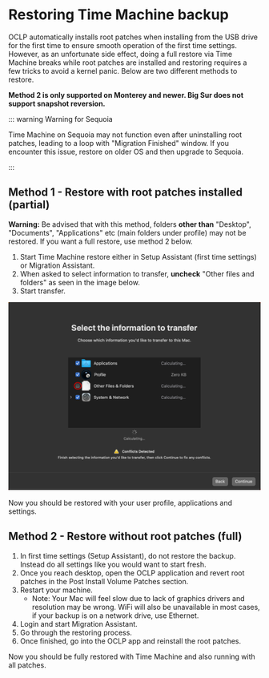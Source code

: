 # Restoring Time Machine backup

OCLP automatically installs root patches when installing from the USB drive for the first time to ensure smooth operation of the first time settings. However, as an unfortunate side effect, doing a full restore via Time Machine breaks while root patches are installed and restoring requires a few tricks to avoid a kernel panic. Below are two different methods to restore.

**Method 2 is only supported on Monterey and newer. Big Sur does not support snapshot reversion.**

::: warning Warning for Sequoia

Time Machine on Sequoia may not function even after uninstalling root patches, leading to a loop with "Migration Finished" window. If you encounter this issue, restore on older OS and then upgrade to Sequoia.

:::


## Method 1 - Restore with root patches installed (partial)

**Warning:** Be advised that with this method, folders **other than** "Desktop", "Documents", "Applications" etc (main folders under profile) may not be restored. If you want a full restore, use method 2 below.

1. Start Time Machine restore either in Setup Assistant (first time settings) or Migration Assistant.
2. When asked to select information to transfer, **uncheck** "Other files and folders" as seen in the image below.
3. Start transfer.

<div align="left">
             <img src="./images/TimeMachine-Transfer-Uncheck.png" alt="Uncheck other files and folders" width="600" />
</div>

Now you should be restored with your user profile, applications and settings. 


## Method 2 - Restore without root patches (full)


1. In first time settings (Setup Assistant), do not restore the backup. Instead do all settings like you would want to start fresh.
2. Once you reach desktop, open the OCLP application and revert root patches in the Post Install Volume Patches section.
3. Restart your machine.
   * Note: Your Mac will feel slow due to lack of graphics drivers and resolution may be wrong. WiFi will also be unavailable in most cases, if your backup is on a network drive, use Ethernet.
4. Login and start Migration Assistant.
5. Go through the restoring process.
6. Once finished, go into the OCLP app and reinstall the root patches.

Now you should be fully restored with Time Machine and also running with all patches.

